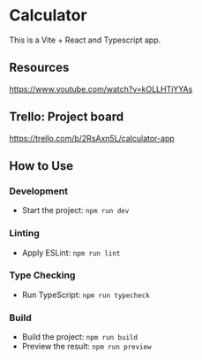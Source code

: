 # Calculator

This is a Vite + React and Typescript app.

## Resources

https://www.youtube.com/watch?v=kOLLHTjYYAs

## Trello: Project board

https://trello.com/b/2RsAxn5L/calculator-app

## How to Use

### Development

- Start the project: `npm run dev`

### Linting

- Apply ESLint: `npm run lint`

### Type Checking

- Run TypeScript: `npm run typecheck`

### Build

- Build the project: `npm run build`
- Preview the result: `npm run preview`

